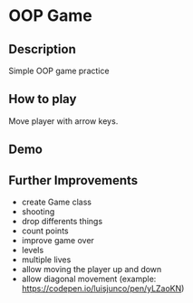 # OOP Game

## Description

Simple OOP game practice

## How to play

Move player with arrow keys.

## Demo

## Further Improvements

- create Game class
- shooting
- drop differents things
- count points
- improve game over
- levels
- multiple lives
- allow moving the player up and down
- allow diagonal movement (example: https://codepen.io/luisjunco/pen/yLZaoKN)

